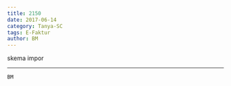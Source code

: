 ```yaml
---
title: 2150
date: 2017-06-14
category: Tanya-SC
tags: E-Faktur
author: BM
---
```


skema impor

---



`BM`
